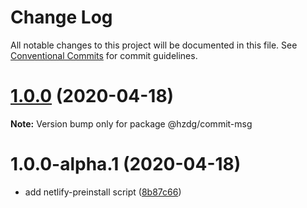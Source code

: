 # Change Log

All notable changes to this project will be documented in this file.
See [Conventional Commits](https://conventionalcommits.org) for commit guidelines.

# [1.0.0](https://github.com/hzdg/hz-core/compare/@hzdg/commit-msg@1.0.0-alpha.1...@hzdg/commit-msg@1.0.0) (2020-04-18)

**Note:** Version bump only for package @hzdg/commit-msg





# 1.0.0-alpha.1 (2020-04-18)


* add netlify-preinstall script ([8b87c66](https://github.com/hzdg/hz-core/commit/8b87c66))
